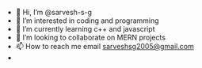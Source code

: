 - 👋 Hi, I’m @sarvesh-s-g
- 👀 I’m interested in coding and programming
- 🌱 I’m currently learning c++ and javascript
- 💞️ I’m looking to collaborate on MERN projects
- 📫 How to reach me email sarveshsg2005@gmail.com
- 

<!---
sarvesh-s-g/sarvesh-s-g is a ✨ special ✨ repository because its `README.md` (this file) appears on your GitHub profile.
You can click the Preview link to take a look at your changes.
--->
